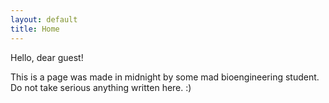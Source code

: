 ```yaml
---
layout: default
title: Home
---
```


Hello, dear guest!

This is a page was made in midnight by some mad bioengineering student. Do not take serious anything written here. :)




